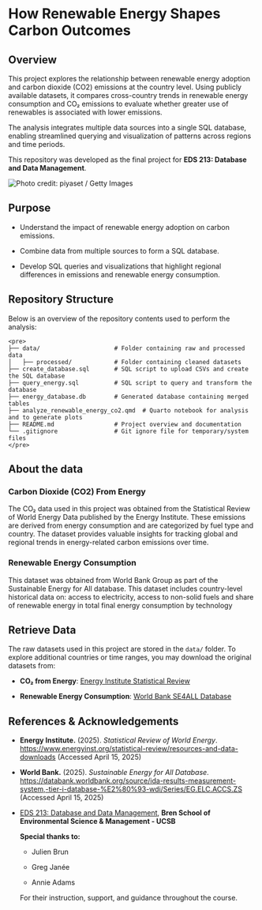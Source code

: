 # How Renewable Energy Shapes Carbon Outcomes

## Overview

This project explores the relationship between renewable energy adoption and carbon dioxide (CO2) emissions at the country level. Using publicly available datasets, it compares cross-country trends in renewable energy consumption and CO₂ emissions to evaluate whether greater use of renewables is associated with lower emissions.

The analysis integrates multiple data sources into a single SQL database, enabling streamlined querying and visualization of patterns across regions and time periods.

This repository was developed as the final project for **EDS 213: Database and Data Management**.

![Photo credit: piyaset / Getty Images](https://www.investopedia.com/thmb/7gfCixGE40_BlpBi2GqN1HTi51Q=/1500x0/filters:no_upscale():max_bytes(150000):strip_icc()/GettyImages-2174080781-508c0aae85a94ae6a7c4f9c303eae4f1.jpg)

## Purpose

-   Understand the impact of renewable energy adoption on carbon emissions.

-   Combine data from multiple sources to form a SQL database.

-   Develop SQL queries and visualizations that highlight regional differences in emissions and renewable energy consumption.

## Repository Structure

Below is an overview of the repository contents used to perform the analysis:

```{=html}
<pre>
├── data/                     # Folder containing raw and processed data
│   ├── processed/            # Folder containing cleaned datasets
├── create_database.sql       # SQL script to upload CSVs and create the SQL database
├── query_energy.sql          # SQL script to query and transform the database
├── energy_database.db        # Generated database containing merged tables
├── analyze_renewable_energy_co2.qmd  # Quarto notebook for analysis and to generate plots
├── README.md                 # Project overview and documentation
└── .gitignore                # Git ignore file for temporary/system files
</pre>
```

## About the data

### Carbon Dioxide (CO2) From Energy

The CO₂ data used in this project was obtained from the Statistical Review of World Energy Data published by the Energy Institute. These emissions are derived from energy consumption and are categorized by fuel type and country. The dataset provides valuable insights for tracking global and regional trends in energy-related carbon emissions over time.

### Renewable Energy Consumption

This dataset was obtained from World Bank Group as part of the Sustainable Energy for All database. This dataset includes country-level historical data on: access to electricity, access to non-solid fuels and share of renewable energy in total final energy consumption by technology

## Retrieve Data

The raw datasets used in this project are stored in the `data/` folder. To explore additional countries or time ranges, you may download the original datasets from:

-   **CO₂ from Energy**: [Energy Institute Statistical Review](https://www.energyinst.org/statistical-review/resources-and-data-downloads)

-   **Renewable Energy Consumption**: [World Bank SE4ALL Database](https://databank.worldbank.org/source/ida-results-measurement-system,-tier-i-database-%E2%80%93-wdi/Series/EG.ELC.ACCS.ZS)

## References & Acknowledgements

-   **Energy Institute.** (2025). *Statistical Review of World Energy*. <https://www.energyinst.org/statistical-review/resources-and-data-downloads> (Accessed April 15, 2025)

-   **World Bank.** (2025). *Sustainable Energy for All Database*. <https://databank.worldbank.org/source/ida-results-measurement-system,-tier-i-database-%E2%80%93-wdi/Series/EG.ELC.ACCS.ZS> (Accessed April 15, 2025)

-   [EDS 213: Database and Data Management](https://ucsb-library-research-data-services.github.io/bren-eds213/), **Bren School of Environmental Science & Management - UCSB**

    **Special thanks to:**

    -   Julien Brun

    -   Greg Janée

    -   Annie Adams

    For their instruction, support, and guidance throughout the course.

### 
